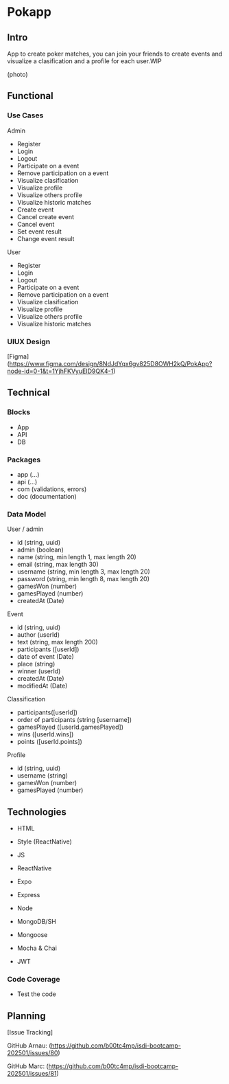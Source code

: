 # Pokapp

## Intro

App to create poker matches, you can join your friends to create events and visualize a clasification and a profile for each user.WIP

(photo) 

## Functional

### Use Cases

Admin
- Register
- Login
- Logout
- Participate on a event
- Remove participation on a event
- Visualize clasification
- Visualize profile
- Visualize others profile
- Visualize historic matches
- Create event
- Cancel create event
- Cancel event
- Set event result
- Change event result

User
- Register
- Login
- Logout
- Participate on a event
- Remove participation on a event
- Visualize clasification
- Visualize profile
- Visualize others profile
- Visualize historic matches

### UIUX Design

[Figma] (https://www.figma.com/design/8NdJdYqx6gv825D8OWH2kQ/PokApp?node-id=0-1&t=1YjhFKVyuEID9QK4-1)

## Technical

### Blocks

- App
- API
- DB

### Packages

- app (...)
- api (...)
- com (validations, errors)
- doc (documentation)

### Data Model

User / admin
- id (string, uuid)
- admin (boolean)
- name (string, min length 1, max length 20)
- email (string, max length 30)
- username (string, min length 3, max length 20)
- password (string, min length 8, max length 20)
- gamesWon (number)
- gamesPlayed (number)
- createdAt (Date)

Event 
- id (string, uuid)
- author (userId)
- text (string, max length 200)
- participants ([userId])
- date of event (Date)
- place (string)
- winner (userId)
- createdAt (Date)
- modifiedAt (Date)

Classification
- participants([userId])
- order of participants (string [username])
- gamesPlayed ([userId.gamesPlayed])
- wins ([userId.wins])
- points ([userId.points])

Profile
- id (string, uuid)
- username (string)
- gamesWon (number)
- gamesPlayed (number)

## Technologies

- HTML 
- Style (ReactNative) 
- JS
- ReactNative 
- Expo

- Express 
- Node
- MongoDB/SH
- Mongoose
- Mocha & Chai
- JWT

### Code Coverage

- Test the code

## Planning

[Issue Tracking] 

GitHub Arnau: (https://github.com/b00tc4mp/isdi-bootcamp-202501/issues/80)

GitHub Marc: (https://github.com/b00tc4mp/isdi-bootcamp-202501/issues/81)